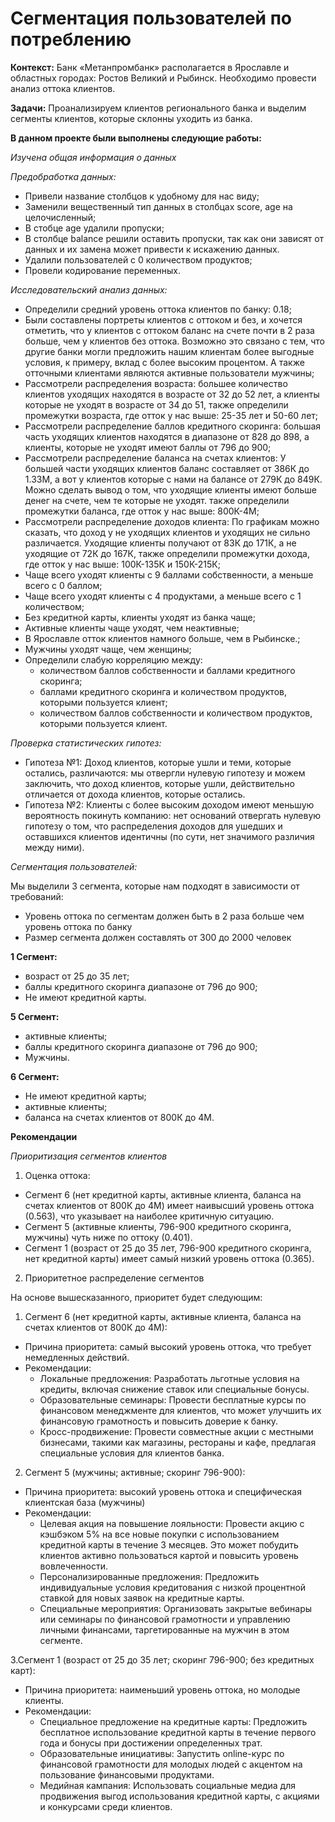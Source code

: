 # Сегментация пользователей по потреблению

**Контекст:** Банк «Метанпромбанк» располагается в Ярославле и областных городах: Ростов Великий и Рыбинск. Необходимо провести анализ оттока клиентов.

**Задачи:** Проанализируем клиентов регионального банка и выделим сегменты клиентов, которые склонны уходить из банка.

**В данном проекте были выполнены следующие работы:**

*Изучена общая информация о данных*

*Предобработка данных:*
- Привели название столбцов к удобному для нас виду;
- Заменили вещественный тип данных в столбцах score, age на целочисленный;
- В стобце age удалили пропуски;
- В столбце balance решили оставить пропуски, так как они зависят от данных и их замена может привести к искажению данных.
- Удалили пользователей с 0 количеством продуктов;
- Провели кодирование переменных.

*Исследовательский анализ данных:*
- Определили средний уровень оттока клиентов по банку: 0.18;
- Были составлены портреты клиентов с оттоком и без, и хочется отметить, что у клиентов с оттоком баланс на счете почти в 2 раза больше, чем у клиентов без оттока. Возможно это связано с тем, что другие банки могли предложить нашим клиентам более выгодные условия, к примеру, вклад с более высоким процентом. А также отточными клиентами являются активные пользователи мужчины;
- Рассмотрели распределения возраста: большее количество клиентов уходящих находятся в возрасте от 32 до 52 лет, а клиенты которые не уходят в возрасте от 34 до 51, также определили промежутки возраста, где отток у нас выше: 25-35 лет и 50-60 лет;
- Рассмотрели распределение баллов кредитного скоринга: большая часть уходящих клиентов находятся в диапазоне от 828 до 898, а клиенты, которые не уходят имеют баллы от 796 до 900;
- Рассмотрели распределение баланса на счетах клиентов: У большей части уходящих клиентов баланс составляет от 386К до 1.33М, а вот у клиентов которые с нами на балансе от 279К до 849К. Можно сделать вывод о том, что уходящие клиенты имеют больше денег на счете, чем те которые не уходят. также определили промежутки баланса, где отток у нас выше: 800К-4М;
- Рассмотрели распределение доходов клиента: По графикам можно сказать, что доход у не уходящих клиентов и уходящих не сильно различается. Уходящие клиенты получают от 83К до 171К, а не уходящие от 72К до 167К, также определили промежутки дохода, где отток у нас выше: 100К-135К и 150К-215К;
- Чаще всего уходят клиенты с 9 баллами собственности, а меньше всего с 0 баллом;
- Чаще всего уходят клиенты с 4 продуктами, а меньше всего с 1 количеством;
- Без кредитной карты, клиенты уходят из банка чаще;
- Активные клиенты чаще уходят, чем неактивные;
- В Ярославле отток клиентов намного больше, чем в Рыбинске.;
- Мужчины уходят чаще, чем женщины;
- Определили слабую корреляцию между:
   - количеством баллов собственности и баллами кредитного скоринга;
   - баллами кредитного скоринга и количеством продуктов, которыми пользуется клиент;
   - количеством баллов собственности и количеством продуктов, которыми пользуется клиент.

*Проверка статистических гипотез:*
- Гипотеза №1: Доход клиентов, которые ушли и теми, которые остались, различаются: мы отвергли нулевую гипотезу и можем заключить, что доход клиентов, которые ушли, действительно отличается от дохода клиентов, которые остались.
- Гипотеза №2: Клиенты с более высоким доходом имеют меньшую вероятность покинуть компанию: нет оснований отвергать нулевую гипотезу о том, что распределения доходов для ушедших и оставшихся клиентов идентичны (по сути, нет значимого различия между ними).

*Сегментация пользователей:*

Мы выделили 3 сегмента, которые нам подходят в зависимости от требований:
- Уровень оттока по сегментам должен быть в 2 раза больше чем уровень оттока по банку
- Размер сегмента должен составлять от 300 до 2000 человек

**1 Сегмент:**
- возраст от 25 до 35 лет;
- баллы кредитного скоринга диапазоне от 796 до 900;
- Не имеют кредитной карты.

**5 Сегмент:**
- активные клиенты;
- баллы кредитного скоринга диапазоне от 796 до 900;
- Мужчины.

**6 Сегмент:**
- Не имеют кредитной карты;
- активные клиенты;
- баланса на счетах клиентов от 800К до 4М.

**Рекомендации**

*Приоритизация сегментов клиентов*

1. Оценка оттока:
- Сегмент 6 (нет кредитной карты, активные клиента, баланса на счетах клиентов от 800К до 4М) имеет наивысший уровень оттока (0.563), что указывает на наиболее критичную ситуацию.
- Сегмент 5 (активные клиенты, 796-900 кредитного скоринга, мужчины) чуть ниже по оттоку (0.401).
- Сегмент 1 (возраст от 25 до 35 лет, 796-900 кредитного скоринга, нет кредитной карты) имеет самый низкий уровень оттока (0.365).

2. Приоритетное распределение сегментов

На основе вышесказанного, приоритет будет следующим:

1. Сегмент 6 (нет кредитной карты, активные клиента, баланса на счетах клиентов от 800К до 4М):
- Причина приоритета: самый высокий уровень оттока, что требует немедленных действий.
- Рекомендации:
   - Локальные предложения: Разработать льготные условия на кредиты, включая снижение ставок или специальные бонусы.
   - Образовательные семинары: Провести бесплатные курсы по финансовом менеджменте для клиентов, что может улучшить их финансовую грамотность и повысить доверие к банку.
   - Кросс-продвижение: Провести совместные акции с местными бизнесами, такими как магазины, рестораны и кафе, предлагая специальные условия для клиентов банка.

2. Сегмент 5 (мужчины; активные; скоринг 796-900):
- Причина приоритета: высокий уровень оттока и специфическая клиентская база (мужчины)
- Рекомендации:
   - Целевая акция на повышение лояльности: Провести акцию с кэшбэком 5% на все новые покупки с использованием кредитной карты в течение 3 месяцев. Это может побудить клиентов активно пользоваться картой и повысить уровень вовлеченности.
   - Персонализированные предложения: Предложить индивидуальные условия кредитования с низкой процентной ставкой для новых заявок на кредитные карты.
   - Специальные мероприятия: Организовать закрытые вебинары или семинары по финансовой грамотности и управлению личными финансами, таргетированные на мужчин в этом сегменте.

3.Сегмент 1 (возраст от 25 до 35 лет; скоринг 796-900; без кредитных карт):
- Причина приоритета: наименьший уровень оттока, но молодые клиенты.
- Рекомендации:
   - Специальное предложение на кредитные карты: Предложить бесплатное использование кредитной карты в течение первого года и бонусы при достижении определенных трат.
   - Образовательные инициативы: Запустить online-курс по финансовой грамотности для молодых людей с акцентом на пользование финансовыми продуктами.
   - Медийная кампания: Использовать социальные медиа для продвижения выгод использования кредитной карты, с акциями и конкурсами среди клиентов.

